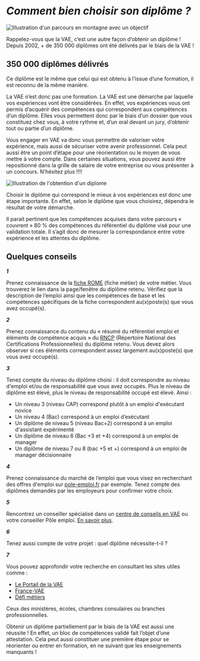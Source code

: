 # _Comment bien choisir son diplôme ?_

![Illustration d'un parcours en montagne avec un objectif](/images/illustration-choisir-son-diplome.jpg)

Rappelez-vous que la VAE, c’est une autre façon d’obtenir un diplôme ! <br/>Depuis 2002, + de 350&nbsp;000 diplômes ont été délivrés par le biais de la VAE !

## 350&nbsp;000 diplômes délivrés

Ce diplôme est le même que celui qui est obtenu à l’issue d’une formation, il est reconnu de la même manière.

La VAE n’est donc pas une formation. La VAE est une démarche par laquelle vos expériences vont être considérées. En effet, vos expériences vous ont permis d’acquérir des compétences qui correspondent  aux compétences d’un diplôme. Elles vous permettent donc par le biais d’un dossier  que vous constituez chez vous, à votre rythme et, d’un oral devant un jury, d’obtenir tout ou partie d’un diplôme.

Vous engager en VAE va donc vous permettre de valoriser votre expérience, mais aussi de sécuriser votre avenir professionnel. Cela peut aussi être un point d’étape pour une réorientation ou le moyen de vous mettre à votre compte. Dans certaines situations, vous pouvez aussi être repositionné dans la grille de salaire de votre entreprise ou vous présenter à un concours. N’hésitez plus !!!!

![Illustration de l'obtention d'un diplome](/images/mon-diplome.jpg)

Choisir le diplôme qui correspond le mieux à vos expériences est donc une étape importante. En effet, selon le diplôme que vous choisirez, dépendra le résultat de votre démarche.

Il parait pertinent que les compétences acquises dans votre parcours  « couvrent » 80 % des compétences du référentiel du diplôme visé pour une validation totale. Il s’agit donc de mesurer la correspondance entre votre expérience et les attentes du diplôme.

## Quelques conseils

**_1_**

Prenez connaissance de la [fiche ROME](https://www.pole-emploi.fr/candidat/les-fiches-metiers-@/index.jspz?id=681) (fiche métier) de votre métier. Vous trouverez le lien dans la page/fenêtre du diplôme retenu. Vérifiez que la description de l’emploi  ainsi que les compétences de base et les compétences spécifiques de la fiche correspondent au(x)poste(s) que vous avez occupé(s).

**_2_**

Prenez connaissance du contenu du « résumé du référentiel emploi et éléments de compétence acquis » du [RNCP](http://www.rncp.cncp.gouv.fr) (Répertoire National des Certifications Professionnelles) du diplôme retenu. Vous devez alors observer si ces éléments correspondent assez largement au(x)poste(s) que vous avez occupé(s).

**_3_**

Tenez compte du niveau du diplôme choisi : il doit correspondre au niveau d'emploi et/ou de responsabilité que vous avez occupés. Plus le niveau de diplôme est élevé, plus le niveau de responsabilité occupé est élevé. Ainsi :

- Un niveau 3 (niveau CAP) correspond plutôt à un emploi d'exécutant novice
- Un niveau 4 (Bac) correspond à un emploi d’exécutant
- Un diplôme de niveau 5 (niveau Bac+2) correspond à un emploi d'assistant expérimenté
- Un diplôme de niveau 6 (Bac +3 et +4) correspond à un emploi de manager
- Un diplôme de niveau 7 ou 8 (bac +5 et +) correspond à un emploi de manager décisionnaire


**_4_**

Prenez connaissance du marché de l’emploi que vous visez en recherchant des offres d'emploi sur [pole-emploi.fr](https://pole-emploi.fr) par exemple. Tenez compte des diplômes demandés par les employeurs pour confirmer votre choix.

**_5_**

Rencontrez un conseiller spécialisé dans un [centre de conseils en VAE](http://www.vae.gouv.fr/?page=carte-prc) ou votre conseiller Pôle emploi. [En savoir plus](/point-relais-conseil-vae).

**_6_**

Tenez aussi compte de votre projet : quel diplôme nécessite-t-il ?

**_7_**

Vous pouvez approfondir votre recherche en consultant les sites utiles comme :

- [Le Portail de la VAE](http://www.vae.gouv.fr)
- [France-VAE](https://www.francevae.fr)
- [Défi métiers](https://www.defi-metiers.fr/dossiers/vae-mode-demploi)

Ceux des ministères, écoles, chambres consulaires ou branches professionnelles.

Obtenir un diplôme partiellement par le biais de la VAE est aussi une réussite ! En effet, un bloc de compétences validé fait l’objet d’une attestation. Cela peut aussi constituer une première étape pour se réorienter ou entrer en formation, en ne suivant que les enseignements manquants !

